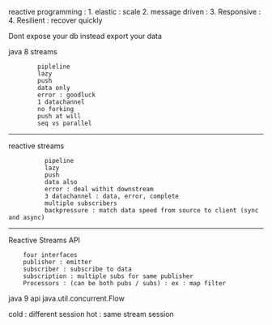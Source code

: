 
reactive programming : 
      1. elastic : scale
      2. message driven : 
      3. Responsive : 
      4. Resilient : recover quickly


Dont expose your db
instead export your data



java 8 streams 

            pipleline
            lazy
            push
            data only
            error : goodluck
            1 datachannel
            no forking
            push at will
            seq vs parallel
---------
reactive streams

              pipeline
              lazy
              push
              data also
              error : deal withit downstream
              3 datachannel : data, error, complete
              multiple subscribers
              backpressure : match data speed from source to client (sync and async)


------------

Reactive Streams API

        four interfaces
        publisher : emitter
        subscriber : subscribe to data
        subscription : multiple subs for same publisher
        Processors : (can be both pubs / subs) : ex : map filter


 java 9 api
java.util.concurrent.Flow


cold  : different session
hot  : same stream session
